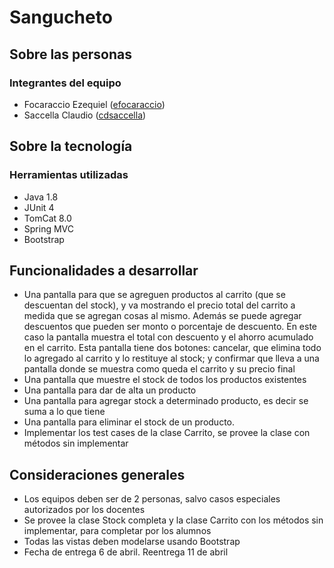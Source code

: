 # Sangucheto

## Sobre las personas

### Integrantes del equipo

* Focaraccio Ezequiel ([efocaraccio](https://github.com/efocaraccio))
* Saccella Claudio ([cdsaccella](https://github.com/cdsaccella))

## Sobre la tecnología

### Herramientas utilizadas

* Java 1.8
* JUnit 4
* TomCat 8.0
* Spring MVC
* Bootstrap

## Funcionalidades a desarrollar

* Una pantalla para que se agreguen productos al carrito (que se descuentan del
stock), y va mostrando el precio total del carrito a medida que se agregan cosas al
mismo. Además se puede agregar descuentos que pueden ser monto o
porcentaje de descuento. En este caso la pantalla muestra el total con descuento
y el ahorro acumulado en el carrito. Esta pantalla tiene dos botones: cancelar, que
elimina todo lo agregado al carrito y lo restituye al stock; y confirmar que lleva a
una pantalla donde se muestra como queda el carrito y su precio final
* Una pantalla que muestre el stock de todos los productos existentes
* Una pantalla para dar de alta un producto
* Una pantalla para agregar stock a determinado producto, es decir se suma a lo
que tiene
* Una pantalla para eliminar el stock de un producto.
* Implementar los test cases de la clase Carrito, se provee la clase con métodos sin
implementar

## Consideraciones generales

* Los equipos deben ser de 2 personas, salvo casos especiales autorizados por los
docentes
* Se provee la clase Stock completa y la clase Carrito con los métodos sin
implementar, para completar por los alumnos
* Todas las vistas deben modelarse usando Bootstrap
* Fecha de entrega 6 de abril. Reentrega 11 de abril
